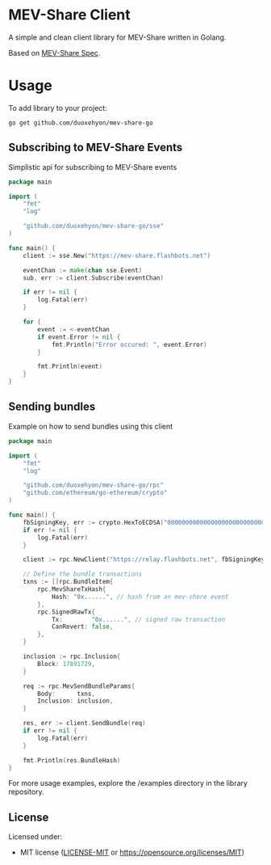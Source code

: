 # MEV-Share Client

A simple and clean client library for MEV-Share written in Golang.

Based on [MEV-Share Spec](https://github.com/flashbots/mev-share).

# Usage

To add library to your project:

``go get github.com/duoxehyon/mev-share-go``

## Subscribing to MEV-Share Events

Simplistic api for subscribing to MEV-Share events 

```go
package main

import (
	"fmt"
	"log"

	"github.com/duoxehyon/mev-share-go/sse"
)

func main() {
	client := sse.New("https://mev-share.flashbots.net")

	eventChan := make(chan sse.Event)
	sub, err := client.Subscribe(eventChan)

	if err != nil {
		log.Fatal(err)
	}

	for {
		event := <-eventChan
		if event.Error != nil {
			fmt.Println("Error occured: ", event.Error)
		}

		fmt.Println(event)
	}
}

```

## Sending bundles 

Example on how to send bundles using this client

```go
package main

import (
	"fmt"
	"log"

	"github.com/duoxehyon/mev-share-go/rpc"
	"github.com/ethereum/go-ethereum/crypto"
)

func main() {
	fbSigningKey, err := crypto.HexToECDSA("0000000000000000000000000000000000000000000000000000000000000001")
	if err != nil {
		log.Fatal(err)
	}

	client := rpc.NewClient("https://relay.flashbots.net", fbSigningKey)

	// Define the bundle transactions
	txns := []rpc.BundleItem{
		rpc.MevShareTxHash{
			Hash: "0x......", // hash from an mev-share event
		},
		rpc.SignedRawTx{
			Tx:        "0x......", // signed raw transaction
			CanRevert: false,
		},
	}

	inclusion := rpc.Inclusion{
		Block: 17891729,
	}

	req := rpc.MevSendBundleParams{
		Body:      txns,
		Inclusion: inclusion,
	}

	res, err := client.SendBundle(req)
	if err != nil {
		log.Fatal(err)
	}

	fmt.Println(res.BundleHash)
}
```

For more usage examples, explore the /examples directory in the library repository.

## License

Licensed under:

* MIT license ([LICENSE-MIT](LICENSE-MIT) or
  https://opensource.org/licenses/MIT)
